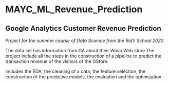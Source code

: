 # MAYC_ML_Revenue_Prediction
## Google Analytics Customer Revenue Prediction

*Project for the summer course of Data Science from the ReDi School 2020*

The data set has information from GA about their Wasp Web store
The project include all the steps in the construction of a pipeline to predict the transaction revenue 
of the visitors of the GStore.

Includes the EDA, the cleaning of a data, the feature selection, the construction of the predictive models, 
the evaluation and the optimization. 

